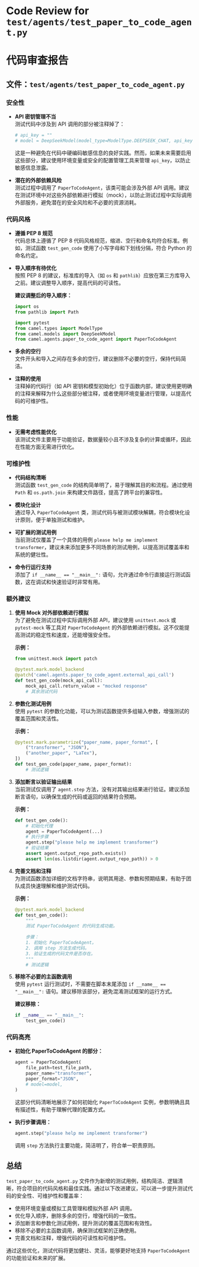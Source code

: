 # Code Review for `test/agents/test_paper_to_code_agent.py`

# 代码审查报告

## 文件：`test/agents/test_paper_to_code_agent.py`

### 安全性

- **API 密钥管理不当**  
  测试代码中涉及到 API 调用的部分被注释掉了：
  ```python
  # api_key = ""
  # model = DeepSeekModel(model_type=ModelType.DEEPSEEK_CHAT, api_key=api_key)
  ```
  这是一种避免在代码中硬编码敏感信息的良好实践。然而，如果未来需要启用这些部分，建议使用环境变量或安全的配置管理工具来管理 `api_key`，以防止敏感信息泄露。
  
- **潜在的外部依赖风险**  
  测试过程中调用了 `PaperToCodeAgent`，该类可能会涉及外部 API 调用。建议在测试环境中对这些外部依赖进行模拟（mock），以防止测试过程中实际调用外部服务，避免潜在的安全风险和不必要的资源消耗。

### 代码风格

- **遵循 PEP 8 规范**  
  代码总体上遵循了 PEP 8 代码风格规范，缩进、空行和命名均符合标准。例如，测试函数 `test_gen_code` 使用了小写字母和下划线分隔，符合 Python 的命名约定。
  
- **导入顺序有待优化**  
  按照 PEP 8 的建议，标准库的导入（如 `os` 和 `pathlib`）应放在第三方库导入之前。建议调整导入顺序，提高代码的可读性。
  
  **建议调整后的导入顺序：**
  ```python
  import os
  from pathlib import Path
  
  import pytest
  from camel.types import ModelType
  from camel.models import DeepSeekModel
  from camel.agents.paper_to_code_agent import PaperToCodeAgent
  ```
  
- **多余的空行**  
  文件开头和导入之间存在多余的空行，建议删除不必要的空行，保持代码简洁。
  
- **注释的使用**  
  注释掉的代码行（如 API 密钥和模型初始化）位于函数内部，建议使用更明确的注释来解释为什么这些部分被注释，或者使用环境变量进行管理，以提高代码的可维护性。

### 性能

- **无需考虑性能优化**  
  该测试文件主要用于功能验证，数据量较小且不涉及复杂的计算或循环，因此在性能方面无需进行优化。

### 可维护性

- **代码结构清晰**  
  测试函数 `test_gen_code` 的结构简单明了，易于理解其目的和流程。通过使用 `Path` 和 `os.path.join` 来构建文件路径，提高了跨平台的兼容性。
  
- **模块化设计**  
  通过导入 `PaperToCodeAgent` 类，测试代码与被测试模块解耦，符合模块化设计原则，便于单独测试和维护。
  
- **可扩展的测试用例**  
  当前测试仅覆盖了一个具体的用例 `please help me implement transformer`，建议未来添加更多不同场景的测试用例，以提高测试覆盖率和系统的健壮性。
  
- **命令行运行支持**  
  添加了 `if __name__ == "__main__":` 语句，允许通过命令行直接运行测试函数，这在调试和快速验证时非常有用。

### 额外建议

1. **使用 Mock 对外部依赖进行模拟**  
   为了避免在测试过程中实际调用外部 API，建议使用 `unittest.mock` 或 `pytest-mock` 等工具对 `PaperToCodeAgent` 的外部依赖进行模拟。这不仅能提高测试的稳定性和速度，还能增强安全性。
   
   **示例：**
   ```python
   from unittest.mock import patch

   @pytest.mark.model_backend
   @patch('camel.agents.paper_to_code_agent.external_api_call')
   def test_gen_code(mock_api_call):
       mock_api_call.return_value = "mocked response"
       # 其余测试代码
   ```
   
2. **参数化测试用例**  
   使用 `pytest` 的参数化功能，可以为测试函数提供多组输入参数，增强测试的覆盖范围和灵活性。
   
   **示例：**
   ```python
   @pytest.mark.parametrize("paper_name, paper_format", [
       ("transformer", "JSON"),
       ("another_paper", "LaTex"),
   ])
   def test_gen_code(paper_name, paper_format):
       # 测试逻辑
   ```
   
3. **添加断言以验证输出结果**  
   当前测试仅调用了 `agent.step` 方法，没有对其输出结果进行验证。建议添加断言语句，以确保生成的代码或返回的结果符合预期。
   
   **示例：**
   ```python
   def test_gen_code():
       # 初始化代理
       agent = PaperToCodeAgent(...)
       # 执行步骤
       agent.step("please help me implement transformer")
       # 验证结果
       assert agent.output_repo_path.exists()
       assert len(os.listdir(agent.output_repo_path)) > 0
   ```
   
4. **完善文档和注释**  
   为测试函数添加详细的文档字符串，说明其用途、参数和预期结果，有助于团队成员快速理解和维护测试代码。
   
   **示例：**
   ```python
   @pytest.mark.model_backend
   def test_gen_code():
       """
       测试 PaperToCodeAgent 的代码生成功能。
       
       步骤：
       1. 初始化 PaperToCodeAgent。
       2. 调用 step 方法生成代码。
       3. 验证生成的代码文件是否存在。
       """
       # 测试逻辑
   ```
   
5. **移除不必要的主函数调用**  
   使用 `pytest` 运行测试时，不需要在脚本末尾添加 `if __name__ == "__main__":` 语句。建议移除该部分，避免混淆测试框架的运行方式。
   
   **建议移除：**
   ```python
   if __name__ == "__main__":
       test_gen_code()
   ```

### 代码高亮

- **初始化 PaperToCodeAgent 的部分：**
  ```python
  agent = PaperToCodeAgent(
      file_path=test_file_path,
      paper_name="transformer",
      paper_format="JSON",
      # model=model,
  )
  ```
  这部分代码清晰地展示了如何初始化 `PaperToCodeAgent` 实例，参数明确且具有描述性，有助于理解代理的配置方式。

- **执行步骤调用：**
  ```python
  agent.step("please help me implement transformer")
  ```
  调用 `step` 方法执行主要功能，简洁明了，符合单一职责原则。

## 总结

`test_paper_to_code_agent.py` 文件作为新增的测试用例，结构简洁、逻辑清晰，符合项目的代码风格和最佳实践。通过以下改进建议，可以进一步提升测试代码的安全性、可维护性和覆盖率：

- 使用环境变量或模拟工具管理和模拟外部 API 调用。
- 优化导入顺序，删除多余的空行，增强代码的一致性。
- 添加断言和参数化测试用例，提升测试的覆盖范围和有效性。
- 移除不必要的主函数调用，确保测试框架的正确使用。
- 完善文档和注释，增强代码的可读性和可维护性。

通过这些优化，测试代码将更加健壮、灵活，能够更好地支持 `PaperToCodeAgent` 的功能验证和未来的扩展。